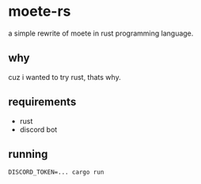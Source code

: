 # moete-rs
a simple rewrite of moete in rust programming language.

## why
cuz i wanted to try rust, thats why.

## requirements
- rust
- discord bot 

## running
```
DISCORD_TOKEN=... cargo run
```
